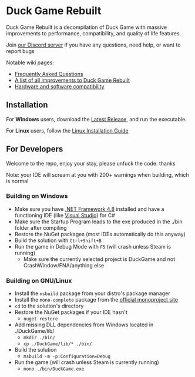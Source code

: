 # Duck Game Rebuilt
Duck Game Rebuilt is a decompilation of Duck Game with massive improvements to performance, compatibility, and quality of life features.

Join [our Discord server](https://discord.gg/XkAjt744hz) if you have any questions, need help, or want to report bugs

Notable wiki pages:
* [Frequently Asked Questions](https://github.com/TheFlyingFoool/DuckGameRebuilt/wiki/FAQ)
* [A list of all improvements to Duck Game Rebuilt](https://github.com/TheFlyingFoool/DuckGameRebuilt/wiki/Changelog)
* [Hardware and software compatibility](https://github.com/TheFlyingFoool/DuckGameRebuilt/wiki/Architectures-and-Devices)

## Installation

For **Windows** users, download the [Latest Release](https://github.com/TheFlyingFoool/DuckGameRebuilt/releases), and run the executable.

For **Linux** users, follow the [Linux Installation Guide](https://github.com/TheFlyingFoool/DuckGameRebuilt/wiki/Linux-Installation-Guide)

## For Developers
Welcome to the repo, enjoy your stay, please unfuck the code. thanks

Note: your IDE will scream at you with 200+ warnings when building, which is normal

### Building on Windows

* Make sure you have [.NET Framework 4.8](https://dotnet.microsoft.com/en-us/download/dotnet-framework/net48) installed and have a functioning IDE (like [Visual Studio](https://docs.microsoft.com/en-us/visualstudio/install/install-visual-studio?view=vs-2022)) for C#
* Make sure the Startup Program leads to the exe produced in the ./bin folder after compiling
* Restore the NuGet packages (most IDEs automatically do this anyway)
* Build the solution with `Ctrl+Shift+B`
* Run the game in Debug Mode with `F5` (will crash unless Steam is running)
  * Make sure the currently selected project is DuckGame and not CrashWindow/FNA/anything else

### Building on GNU/Linux

* Install the `msbuild` package from your distro's package manager
* Install the `mono-complete` package from the [official monoproject site](https://www.mono-project.com/download/stable/)
* `cd` to the solution's directory
* Restore the NuGet packages if your IDE hasn't
  * `nuget restore`
* Add missing DLL dependencies from Windows located in ./DuckGame/lib/
  * `mkdir ./bin/`
  * `cp ./DuckGame/lib/* ./bin/`
* Build the solution
  * `msbuild -m -p:Configuration=Debug`
* Run the game (will crash unless Steam is currently running)
  * `mono ./bin/DuckGame.exe`
